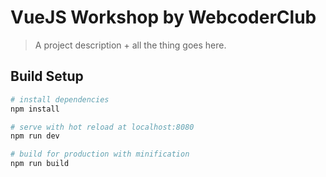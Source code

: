 # VueJS Workshop by WebcoderClub

> A project description + all the thing goes here.

## Build Setup

``` bash
# install dependencies
npm install

# serve with hot reload at localhost:8080
npm run dev

# build for production with minification
npm run build
```
